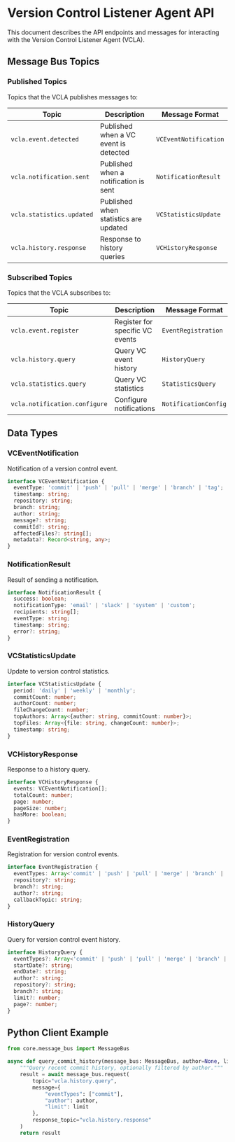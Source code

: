# Version Control Listener Agent API

This document describes the API endpoints and messages for interacting with the Version Control Listener Agent (VCLA).

## Message Bus Topics

### Published Topics

Topics that the VCLA publishes messages to:

| Topic | Description | Message Format |
|-------|-------------|---------------|
| `vcla.event.detected` | Published when a VC event is detected | `VCEventNotification` |
| `vcla.notification.sent` | Published when a notification is sent | `NotificationResult` |
| `vcla.statistics.updated` | Published when statistics are updated | `VCStatisticsUpdate` |
| `vcla.history.response` | Response to history queries | `VCHistoryResponse` |

### Subscribed Topics

Topics that the VCLA subscribes to:

| Topic | Description | Message Format |
|-------|-------------|---------------|
| `vcla.event.register` | Register for specific VC events | `EventRegistration` |
| `vcla.history.query` | Query VC event history | `HistoryQuery` |
| `vcla.statistics.query` | Query VC statistics | `StatisticsQuery` |
| `vcla.notification.configure` | Configure notifications | `NotificationConfig` |

## Data Types

### VCEventNotification

Notification of a version control event.

```typescript
interface VCEventNotification {
  eventType: 'commit' | 'push' | 'pull' | 'merge' | 'branch' | 'tag';
  timestamp: string;
  repository: string;
  branch: string;
  author: string;
  message?: string;
  commitId?: string;
  affectedFiles?: string[];
  metadata?: Record<string, any>;
}
```

### NotificationResult

Result of sending a notification.

```typescript
interface NotificationResult {
  success: boolean;
  notificationType: 'email' | 'slack' | 'system' | 'custom';
  recipients: string[];
  eventType: string;
  timestamp: string;
  error?: string;
}
```

### VCStatisticsUpdate

Update to version control statistics.

```typescript
interface VCStatisticsUpdate {
  period: 'daily' | 'weekly' | 'monthly';
  commitCount: number;
  authorCount: number;
  fileChangeCount: number;
  topAuthors: Array<{author: string, commitCount: number}>;
  topFiles: Array<{file: string, changeCount: number}>;
  timestamp: string;
}
```

### VCHistoryResponse

Response to a history query.

```typescript
interface VCHistoryResponse {
  events: VCEventNotification[];
  totalCount: number;
  page: number;
  pageSize: number;
  hasMore: boolean;
}
```

### EventRegistration

Registration for version control events.

```typescript
interface EventRegistration {
  eventTypes: Array<'commit' | 'push' | 'pull' | 'merge' | 'branch' | 'tag'>;
  repository?: string;
  branch?: string;
  author?: string;
  callbackTopic: string;
}
```

### HistoryQuery

Query for version control event history.

```typescript
interface HistoryQuery {
  eventTypes?: Array<'commit' | 'push' | 'pull' | 'merge' | 'branch' | 'tag'>;
  startDate?: string;
  endDate?: string;
  author?: string;
  repository?: string;
  branch?: string;
  limit?: number;
  page?: number;
}
```

## Python Client Example

```python
from core.message_bus import MessageBus

async def query_commit_history(message_bus: MessageBus, author=None, limit=10):
    """Query recent commit history, optionally filtered by author."""
    result = await message_bus.request(
        topic="vcla.history.query",
        message={
            "eventTypes": ["commit"],
            "author": author,
            "limit": limit
        },
        response_topic="vcla.history.response"
    )
    return result
```
